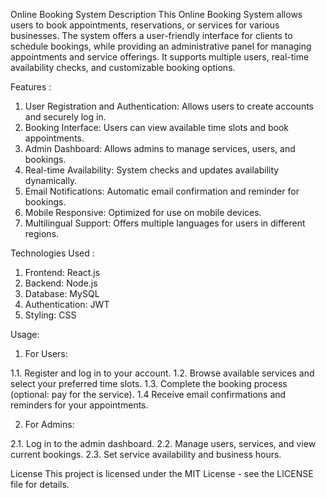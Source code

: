 Online Booking System
Description
This Online Booking System allows users to book appointments, reservations, or services for various businesses. The system offers a user-friendly interface for clients to schedule bookings, while providing an administrative panel for managing appointments and service offerings. It supports multiple users, real-time availability checks, and customizable booking options.

Features :
1. User Registration and Authentication: Allows users to create accounts and securely log in.
2. Booking Interface: Users can view available time slots and book appointments.
3. Admin Dashboard: Allows admins to manage services, users, and bookings.
4. Real-time Availability: System checks and updates availability dynamically.
5. Email Notifications: Automatic email confirmation and reminder for bookings.
6. Mobile Responsive: Optimized for use on mobile devices.
7. Multilingual Support: Offers multiple languages for users in different regions.

Technologies Used :
1. Frontend: React.js 
2. Backend: Node.js
3. Database: MySQL
4. Authentication: JWT
5. Styling: CSS

Usage: 
1. For Users:

1.1. Register and log in to your account.
1.2. Browse available services and select your preferred time slots.
1.3. Complete the booking process (optional: pay for the service).
1.4 Receive email confirmations and reminders for your appointments.

2. For Admins:

2.1. Log in to the admin dashboard.
2.2. Manage users, services, and view current bookings.
2.3. Set service availability and business hours.

License
This project is licensed under the MIT License - see the LICENSE file for details.
   

